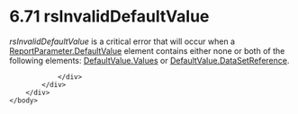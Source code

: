 <html dir="LTR" xmlns:mshelp="http://msdn.microsoft.com/mshelp" xmlns:ddue="http://ddue.schemas.microsoft.com/authoring/2003/5" xmlns:xlink="http://www.w3.org/1999/xlink" xmlns:tool="http://www.microsoft.com/tooltip">
    <head>
        <meta http-equiv="Content-Type" content="text/html; CHARSET=utf-8"></meta>
        <meta name="save" content="history"></meta>
        <title>6.71 rsInvalidDefaultValue</title>
        <xml>
            <mshelp:toctitle title="6.71 rsInvalidDefaultValue"></mshelp:toctitle>
            <mshelp:rltitle title="[MS-RDL]: rsInvalidDefaultValue"></mshelp:rltitle>
            <mshelp:keyword index="A" term="62e990ec-6b76-4d68-af0b-d39e4127e106"></mshelp:keyword>
            <mshelp:attr name="DCSext.ContentType" value="open specification"></mshelp:attr>
            <mshelp:attr name="AssetID" value="62e990ec-6b76-4d68-af0b-d39e4127e106"></mshelp:attr>
            <mshelp:attr name="TopicType" value="kbRef"></mshelp:attr>
            <mshelp:attr name="DCSext.Title" value="[MS-RDL]: rsInvalidDefaultValue" />
        </xml>
    </head>
    <body>
        <div id="header">
            <h1 class="heading">6.71 rsInvalidDefaultValue</h1>
        </div>
        <div id="mainSection">
            <div id="mainBody">
                <div id="allHistory" class="saveHistory"></div>
                <div id="sectionSection0" class="section" name="collapseableSection">
                    

<p><i>rsInvalidDefaultValue</i> is a critical error that will
occur when a <a href="8e66448d-9239-490c-8c81-5d4bce32e4d8.md">ReportParameter.DefaultValue</a>
element contains either none or both of the following elements: <a href="4c69a8c1-f774-447a-8daf-eda53988089d.md">DefaultValue.Values</a> or <a href="0755092e-7552-4160-a554-c5ba3815188a.md">DefaultValue.DataSetReference</a>.</p>


                </div>
            </div>
        </div>
    </body>
</html>